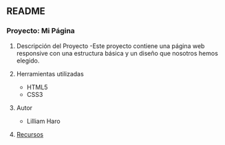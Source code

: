 ## README
### Proyecto: Mi Página

1. Descripción del Proyecto
	-Este proyecto contiene una página web responsive con una estructura básica y un diseño que nosotros hemos elegido.

2. Herramientas utilizadas
	- HTML5
	- CSS3

3. Autor
	- Lilliam Haro

4. [Recursos](assets/images/screencap.png)
